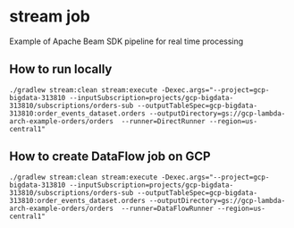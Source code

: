 # stream job

Example of Apache Beam SDK pipeline for real time processing

## How to run locally
```
./gradlew stream:clean stream:execute -Dexec.args="--project=gcp-bigdata-313810 --inputSubscription=projects/gcp-bigdata-313810/subscriptions/orders-sub --outputTableSpec=gcp-bigdata-313810:order_events_dataset.orders --outputDirectory=gs://gcp-lambda-arch-example-orders/orders  --runner=DirectRunner --region=us-central1"
```

## How to create DataFlow job on GCP
```
./gradlew stream:clean stream:execute -Dexec.args="--project=gcp-bigdata-313810 --inputSubscription=projects/gcp-bigdata-313810/subscriptions/orders-sub --outputTableSpec=gcp-bigdata-313810:order_events_dataset.orders --outputDirectory=gs://gcp-lambda-arch-example-orders/orders  --runner=DataFlowRunner --region=us-central1"
```